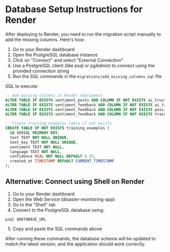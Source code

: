 # Database Setup Instructions for Render

After deploying to Render, you need to run the migration script manually to add the missing columns. Here's how:

1. Go to your Render dashboard
2. Open the PostgreSQL database instance
3. Click on "Connect" and select "External Connection"
4. Use a PostgreSQL client (like psql or pgAdmin) to connect using the provided connection string
5. Run the SQL commands in the `migrations/add_missing_columns.sql` file

SQL to execute:
```sql
-- Add missing columns in Render deployment
ALTER TABLE IF EXISTS sentiment_posts ADD COLUMN IF NOT EXISTS ai_trust_message TEXT;
ALTER TABLE IF EXISTS sentiment_feedback ADD COLUMN IF NOT EXISTS ai_trust_message TEXT;
ALTER TABLE IF EXISTS sentiment_feedback ADD COLUMN IF NOT EXISTS possible_trolling BOOLEAN DEFAULT FALSE;
ALTER TABLE IF EXISTS sentiment_feedback ADD COLUMN IF NOT EXISTS training_error TEXT;

-- Create training_examples table if not exists
CREATE TABLE IF NOT EXISTS training_examples (
  id SERIAL PRIMARY KEY,
  text TEXT NOT NULL UNIQUE,
  text_key TEXT NOT NULL UNIQUE,
  sentiment TEXT NOT NULL,
  language TEXT NOT NULL,
  confidence REAL NOT NULL DEFAULT 0.95,
  created_at TIMESTAMP DEFAULT CURRENT_TIMESTAMP
);
```

## Alternative: Connect using Shell on Render

1. Go to your Render dashboard
2. Open the Web Service (disaster-monitoring-app)
3. Go to the "Shell" tab
4. Connect to the PostgreSQL database using:
```
psql $DATABASE_URL
```
5. Copy and paste the SQL commands above

After running these commands, the database schema will be updated to match the latest version, and the application should work correctly.